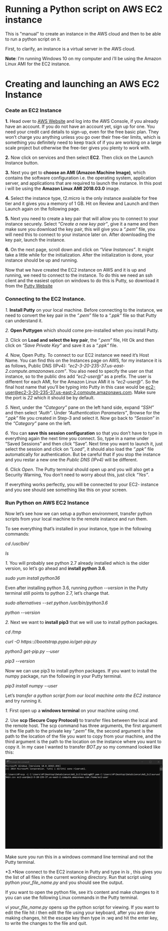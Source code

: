 # Running a Python script on AWS EC2 instance

This is "manual" to create an instance in the AWS cloud and then to be able to run a python script on it.

First, to clarify, an instance is a virtual server in the AWS cloud.

**Note**: I’m running Windows 10 on my computer and i’ll be using the Amazon Linux AMI for the EC2 instance.

# Creating and launching an AWS EC2 Instance

### Ceate an EC2 Instance
**1.** Head over to [AWS Website](https://aws.amazon.com/) and log into the AWS Console, if you already have an account. If you do not have an account yet, sign up for one.
You need your credit card details to sign-up, even for the free basic plan. They won’t charge you anything unless you go over their free-tier limits, which is something you definitely need to keep track of if you are working on a large scale project but otherwise the free-tier gives you plenty to work with.

**2.** Now click on services and then select **EC2**. Then click on the Launch Instance button.

**3.** Next you get to **choose an AMI (Amazon Machine Image)**, which contains the software configuration i.e. the operating system, application server, and applications that are required to launch the instance.
In this post i will be using the **Amazon Linux AMI 2018.03.0** image.

**4.** Select the instance type, t2.micro is the only instance available for free tier and it gives you a memory of 1 GB. Hit on Review and Launch and then Launch again on the following page.

**5.** Next you need to create a key pair that will allow you to connect to your instance securely. Select *“Create a new key pair”*, give it a name and then make sure you download the key pair, this will give you a *“.pem”* file, you will need this to connect to your instance later on. After downloading the key pair, launch the instance.

**6.** On the next page, scroll down and click on *“View Instances”*. It might take a little while for the initialization. After the initialization is done, your instance should be up and running.

Now that we have created the EC2 instance on AWS and it is up and running, we need to connect to the instance. To do this we need an ssh client and the easiest option on windows to do this is Putty, so download it from the [Putty Website](https://www.putty.org/)

### Connecting to the EC2 Instance.

*1.* **Install Putty** on your local machine. Before connecting to the instance, we need to convert the key pair in the *“.pem”* file to a *“.ppk”* file so that Putty can understand it.

*2.* **Open Puttygen** which should come pre-installed when you install Putty.

*3.* Click on **Load and select the key pair**, the *“.pem”* file, Hit Ok and then click on *“Save Private Key”* and save it as a *“.ppk”* file.

*4.* Now, Open Putty. To connect to our EC2 instance we need it’s Host Name. You can find this on the Instances page on AWS, for my instance it is as follows, Public DNS (IPv4): *“ec2-3-20-235-37.us-east-2.compute.amazonaws.com”*. You also need to specify the user on that instance, so to the public dns add *“ec2-user@”* as a prefix. The user is different for each AMI, for the Amazon Linux AMI it is *“ec2-user@”*. So the final host name that you’ll be typing into Putty in this case would be ec2-user@ec2-3-20-235-37.us-east-2.compute.amazonaws.com. Make sure the port is *22* which it should be by default.

*5.* Next, under the *“Category”* pane on the left hand side, expand *“SSH”* and then select *“Auth”*. Under *“Authentication Parameters”*, Browse for the *“.ppk”* file you created in Step-3 and select it. Now go back to *“Session”* in the *“Category”* pane on the left.

*6.* You can **save this session configuration** so that you don’t have to type in everything again the next time you connect. So, type in a name under “Saved Sessions” and then click “Save”. Next time you want to launch it, just select the session and click on *“Load”*, it should also load the *“.ppk”* file automatically for authentication. But be careful that if you stop the instance and you restar a new one the *Public DNS (IPv4)* will be different. 

*6.* Click *Open*. The Putty terminal should open up and you will also get a Security Warning, You don’t need to worry about this, just click *“Yes”*.

If everything works perfectly, you will be connected to your EC2- instance and you see should see something like this on your screen.


### Run Python on AWS EC2 Instance

Now let’s see how we can setup a python environment, transfer python scripts from your local machine to the remote instance and run them.

To see everything that’s installed in your instance, type in the following commands:

*cd /usr/bin/*

*ls*

*1.* You will probably see python 2.7 already installed which is the older version, so let’s go ahead and **install python 3.6**.

*sudo yum install python36*

Even after installing python 3.6, running *python --version* in the Putty terminal still points to python 2.7, let’s change that.

*sudo alternatives --set python /usr/bin/python3.6*

*python --version*

*2.* Next we want to **install pip3** that we will use to install python packages.

*cd /tmp*

*curl -O https&#58;://bootstrap.pypa.io/get-pip.py*

*python3 get-pip.py --user*

*pip3 --version*

Now we can use pip3 to install python packages. If you want to install the numpy package, run the following in your Putty terminal.

*pip3 install numpy --user*

Let’s *transfer a python script from our local machine onto the EC2 instance* and try running it.

*1.* First open up a **windows terminal** on your machine using *cmd*.

*2.* Use **scp (Secure Copy Protocol)** to transfer files between the local and the remote host. The scp command has three arguments, the first argument is the file path to the private key *“.pem”* file, the second argument is the path to the location of the file you want to copy from your machine, and the third argument is the path to the location on the instance where you want to copy it. In my case I wanted to transfer *BOT.py* so my command looked like this:

![Transfer file to EC2 Instance](how_to_copy_a_file_to_EC2_instance.png)

Make sure you run this in a windows command line terminal and not the Putty terminal.

*3.*Now connect to the EC2 instance in Putty and type in *ls* , this gives you the list of all files in the current working directory. Run that script using python *your_file_name.py* and you should see the output.

If you want to open the python file, see it’s content and make changes to it you can use the following Linux commands in the Putty terminal.

*vi your_file_name.py* opens up the python script for viewing. If you want to edit the file hit *i* then edit the file using your keyboard, after you are done making changes, hit the escape key then type in *:wq* and hit the enter key, to write the changes to the file and quit.

